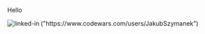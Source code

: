 Hello
<p><img align="left" alt="linked-in" src="https://www.codewars.com/users/JakubSzymanek/badges/large" />("https://www.codewars.com/users/JakubSzymanek")</p>
